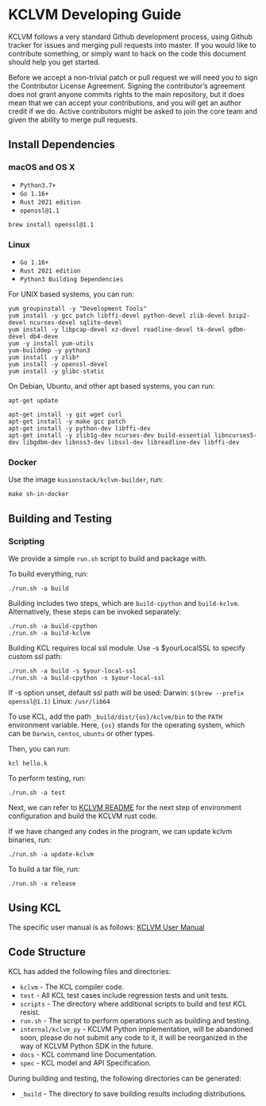 # KCLVM Developing Guide

KCLVM follows a very standard Github development process, using Github tracker for issues and merging pull requests into master. If you would like to contribute something, or simply want to hack on the code this document should help you get started.

Before we accept a non-trivial patch or pull request we will need you to sign the Contributor License Agreement. Signing the contributor’s agreement does not grant anyone commits rights to the main repository, but it does mean that we can accept your contributions, and you will get an author credit if we do. Active contributors might be asked to join the core team and given the ability to merge pull requests.

## Install Dependencies

### macOS and OS X

+ `Python3.7+`
+ `Go 1.16+`
+ `Rust 2021 edition`
+ `openssl@1.1`

```
brew install openssl@1.1
```

### Linux

+ `Go 1.16+`
+ `Rust 2021 edition`
+ `Python3 Building Dependencies`

For UNIX based systems, you can run:

```
yum groupinstall -y "Development Tools"
yum install -y gcc patch libffi-devel python-devel zlib-devel bzip2-devel ncurses-devel sqlite-devel 
yum install -y libpcap-devel xz-devel readline-devel tk-devel gdbm-devel db4-deve
yum -y install yum-utils
yum-builddep -y python3
yum install -y zlib* 
yum install -y openssl-devel
yum install -y glibc-static
```

On Debian, Ubuntu, and other apt based systems, you can run:

```
apt-get update

apt-get install -y git wget curl
apt-get install -y make gcc patch 
apt-get install -y python-dev libffi-dev
apt-get install -y zlib1g-dev ncurses-dev build-essential libncurses5-dev libgdbm-dev libnss3-dev libssl-dev libreadline-dev libffi-dev
```

### Docker

Use the image `kusionstack/kclvm-builder`, run:

```
make sh-in-docker
```

## Building and Testing

### Scripting

We provide a simple `run.sh` script to build and package with.

To build everything, run:

```
./run.sh -a build
```

Building includes two steps, which are `build-cpython` and `build-kclvm`. Alternatively, these steps can be invoked separately:

```
./run.sh -a build-cpython
./run.sh -a build-kclvm
```

Building KCL requires local ssl module. Use -s $yourLocalSSL to specify custom ssl path:

```
./run.sh -a build -s $your-local-ssl
./run.sh -a build-cpython -s $your-local-ssl
```

If -s option unset, default ssl path will be used:
Darwin: `$(brew --prefix openssl@1.1)`
Linux: `/usr/lib64`

To use KCL, add the path `_build/dist/{os}/kclvm/bin` to the `PATH` environment variable. Here, `{os}` stands for the operating system, which can be `Darwin`, `centos`, `ubuntu` or other types.

Then, you can run:

```
kcl hello.k
```

To perform testing, run:

```
./run.sh -a test
```

Next, we can refer to [KCLVM README](./kclvm/README.md) for the next step of environment configuration and build the KCLVM rust code.

If we have changed any codes in the program, we can update kclvm binaries, run:

```
./run.sh -a update-kclvm
```

To build a tar file, run:

```
./run.sh -a release
```

## Using KCL

The specific user manual is as follows: [KCLVM User Manual](docs/cmd/README_KCLVM_USE.md)

## Code Structure

KCL has added the following files and directories:

+ `kclvm` -  The KCL compiler code.
+ `test` - All KCL test cases include regression tests and unit tests.
+ `scripts` -  The directory where additional scripts to build and test KCL resist.
+ `run.sh` - The script to perform operations such as building and testing.
+ `internal/kclvm_py` - KCLVM Python implementation, will be abandoned soon, please do not submit any code to it, it will be reorganized in the way of KCLVM Python SDK in the future.
+ `docs` - KCL command line Documentation.
+ `spec` - KCL model and API Specification.

During building and testing, the following directories can be generated:

+ `_build` - The directory to save building results including distributions.
